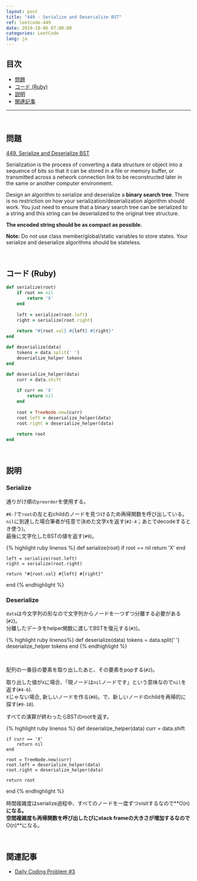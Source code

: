 ```yaml
---
layout: post
title: "449 - Serialize and Deserialize BST"
ref: leetcode-449
date: 2019-10-06 07:00:00
categories: LeetCode
lang: ja
---
```


## 目次
- [問題](#problem)
- [コード (Ruby)](#solution)
- [説明](#explain)
- [関連記事](#related)

<hr />
<br />

## 問題 <a id="problem"></a>

[449. Serialize and Deserialize BST](https://leetcode.com/problems/serialize-and-deserialize-bst/)

Serialization is the process of converting a data structure or object into a sequence of bits so that it can be stored in a file or memory buffer, 
or transmitted across a network connection link to be reconstructed later in the same or another computer environment.

Design an algorithm to serialize and deserialize a **binary search tree**. 
There is no restriction on how your serialization/deserialization algorithm should work. 
You just need to ensure that a binary search tree can be serialized to a string and this string can be deserialized to the original tree structure.

**The encoded string should be as compact as possible.**

**Note:** Do not use class member/global/static variables to store states. Your serialize and deserialize algorithms should be stateless.

<br />

## コード (Ruby) <a id="solution"></a>

```ruby
def serialize(root)
    if root == nil
        return 'X'
    end
    
    left = serialize(root.left)
    right = serialize(root.right)
    
    return "#{root.val} #{left} #{right}"
end

def deserialize(data)
    tokens = data.split(' ')
    deserialize_helper tokens
end

def deserialize_helper(data)
    curr = data.shift
    
    if curr == 'X'
        return nil
    end
    
    root = TreeNode.new(curr)
    root.left = deserialize_helper(data)
    root.right = deserialize_helper(data)
    
    return root
end
```

<br>

## 説明 <a id="explain"></a>

### Serialize

通りがけ順の`preorder`を使用する。

`#6-7`で`root`の左と右childのノードを見つけるため再帰関数を呼び出している。 <br>
`nil`に到達した場合筆者が任意で決めた文字`X`を返す(`#2-4`；あとでdecodeするとき使う)。<br>
最後に文字化したBSTの値を返す(`#9`)。

{% highlight ruby linenos %}
def serialize(root)
    if root == nil
        return 'X'
    end
    
    left = serialize(root.left)
    right = serialize(root.right)
    
    return "#{root.val} #{left} #{right}"
end
{% endhighlight %}

### Deserialize

`data`は今文字列の形なので文字列からノードを一つずつ分離する必要がある(`#2`)。<br>
分離したデータをhelper関数に渡してBSTを復元する(`#3`)。

{% highlight ruby linenos%}
def deserialize(data)
    tokens = data.split(' ')
    deserialize_helper tokens
end
{% endhighlight %}

<br>

配列の一番目の要素を取り出したあと、その要素をpopする(`#2`)。

取り出した値が`X`に場合、「現ノードは`nil`ノードです」という意味なので`nil`を返す(`#4-6`).<br>
`X`じゃない場合, 新しいノードを作る(`#8`)。で、新しいノードのchildを再帰的に探す(`#9-10`).

すべての演算が終わったらBSTのrootを返す。

{% highlight ruby linenos %}
def deserialize_helper(data)
    curr = data.shift
    
    if curr == 'X'
        return nil
    end
    
    root = TreeNode.new(curr)
    root.left = deserialize_helper(data)
    root.right = deserialize_helper(data)
    
    return root
end
{% endhighlight %}

時間複雑度はserialize過程中、すべてのノードを一度ずつvisitするなので**O(n)**になる。<br>
空間複雑度も再帰関数を呼び出したびにstack frameの大きさが増加するなので**O(n)**になる。

<br>

## 関連記事 <a id="related"></a>
- [Daily Coding Problem #3](/dcp/2019/09/20/ja-dcp-3.html)

